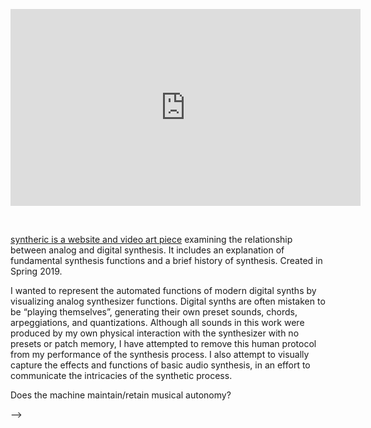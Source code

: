 <!-- ---
layout: content
title:  syntheric
preview: \assets\img\syntheric-thumbnail.png
section: portfolio
permalink: /syntheric
---

<!-- <div style="padding:56.31% 0 0 0;position:relative;"><iframe src="https://player.vimeo.com/video/326200777" style="position:absolute;top:0;left:0;width:100%;height:100%;" frameborder="0" allow="autoplay; fullscreen" allowfullscreen></iframe></div><script src="https://player.vimeo.com/api/player.js"></script> -->

<!-- <img src="assets\img\CybermimeticsPoster.jpg" alt="Event Poster"> -->

<p align="center"><iframe width="560" height="315" src="https://www.youtube.com/embed/GsDOmepluUA" title="YouTube video player" frameborder="0" allow="accelerometer; autoplay; clipboard-write; encrypted-media; gyroscope; picture-in-picture" allowfullscreen></iframe></p>


<br>

<a href="https://ericculhane.wixsite.com/syntheric">syntheric is a website and video art piece</a> examining the relationship between analog and digital synthesis. It includes an explanation of fundamental synthesis functions and a brief history of synthesis. Created in Spring 2019.

I wanted to represent the automated functions of modern digital synths by visualizing analog synthesizer functions. Digital synths are often mistaken to be “playing themselves”, generating their own preset sounds, chords, arpeggiations, and quantizations. Although all sounds in this work were produced by my own physical interaction with the synthesizer with no presets or patch memory, I have attempted to remove this human protocol from my performance of the synthesis process. I also attempt to visually capture the effects and functions of basic audio synthesis, in an effort to communicate the intricacies of the synthetic process.


​Does the machine maintain/retain musical autonomy?



 -->
